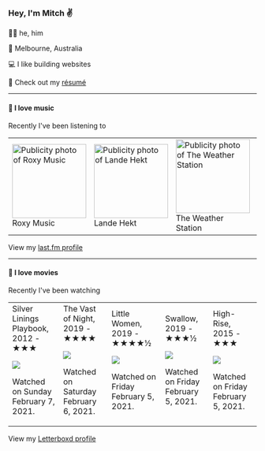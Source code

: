 <article><h3>Hey, I&#x27;m Mitch ✌️</h3><section><p>🙆‍♂️ he, him</p><p>📍 Melbourne, Australia</p><p>💻 I like building websites</p><p>📝 Check out my <a href="https://github.com/my-slab/resume">résumé</a></p></section><hr/><section><h4>💽 I love music</h4><p>Recently I&#x27;ve been listening to</p><table><tbody><td><img src="https://lastfm.freetls.fastly.net/i/u/174s/254b715c587f42dbc25cbed0e3cda61e.png" height="150px" alt="Publicity photo of Roxy Music"/><br/>Roxy Music</td><td><img src="https://lastfm.freetls.fastly.net/i/u/174s/74f35cf6b1ab748f5e0c9933aeaf2343.png" height="150px" alt="Publicity photo of Lande Hekt"/><br/>Lande Hekt</td><td><img src="https://lastfm.freetls.fastly.net/i/u/174s/9b67b49e19a4a43d7a0d3eabfa0cc614.png" height="150px" alt="Publicity photo of The Weather Station"/><br/>The Weather Station</td><td><img src="https://lastfm.freetls.fastly.net/i/u/174s/d33b34877998da3ef033b5cb335a634d.png" height="150px" alt="Publicity photo of Viagra Boys"/><br/>Viagra Boys</td><td><img src="https://lastfm.freetls.fastly.net/i/u/174s/7bc6b40d573c46cec68e9c8429f527dc.png" height="150px" alt="Publicity photo of Death Grips"/><br/>Death Grips</td></tbody></table><span>View my <a href="https://www.last.fm/user/mylsb">last.fm profile</a></span></section><hr/><section><h4>📼 I love movies</h4><p>Recently I&#x27;ve been watching</p><table><tbody><td>Silver Linings Playbook, 2012 - ★★★<br/><span> <p><img src="https://a.ltrbxd.com/resized/film-poster/6/9/1/5/1/69151-silver-linings-playbook-0-500-0-750-crop.jpg?k=cc4da1a347"/></p> <p>Watched on Sunday February 7, 2021.</p> </span></td><td>The Vast of Night, 2019 - ★★★★<br/><span> <p><img src="https://a.ltrbxd.com/resized/film-poster/4/9/4/1/6/6/494166-the-vast-of-night-0-500-0-750-crop.jpg?k=67d84fce2e"/></p> <p>Watched on Saturday February 6, 2021.</p> </span></td><td>Little Women, 2019 - ★★★★½<br/><span> <p><img src="https://a.ltrbxd.com/resized/sm/upload/r4/np/q5/te/mSmiB8XjUnR1GSIljuCPGsk0cwX-0-500-0-750-crop.jpg?k=3fb94bb8cc"/></p> <p>Watched on Friday February 5, 2021.</p> </span></td><td>Swallow, 2019 - ★★★½<br/><span> <p><img src="https://a.ltrbxd.com/resized/film-poster/5/1/4/3/2/9/514329-swallow-0-500-0-750-crop.jpg?k=d161448041"/></p> <p>Watched on Friday February 5, 2021.</p> </span></td><td>High-Rise, 2015 - ★★★<br/><span> <p><img src="https://a.ltrbxd.com/resized/sm/upload/ao/dm/ne/5x/oc00vvVYatTUvvcNC7ZyPlMmNCe-0-500-0-750-crop.jpg?k=219cf61ede"/></p> <p>Watched on Friday February 5, 2021.</p> </span></td></tbody></table><span>View my <a href="https://letterboxd.com/myslab/">Letterboxd profile</a></span></section></article>